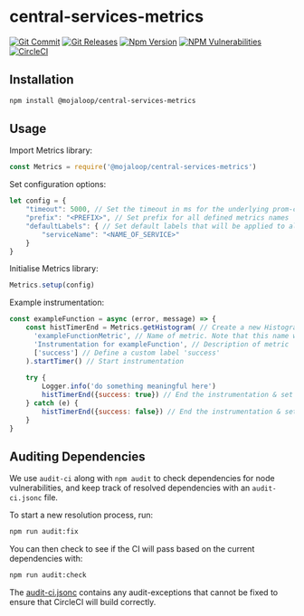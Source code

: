# central-services-metrics
[![Git Commit](https://img.shields.io/github/last-commit/mojaloop/central-services-metrics.svg?style=flat)](https://github.com/mojaloop/central-services-metrics/commits/master)
[![Git Releases](https://img.shields.io/github/release/mojaloop/central-services-metrics.svg?style=flat)](https://github.com/mojaloop/central-services-metrics/releases)
[![Npm Version](https://img.shields.io/npm/v/@mojaloop/central-services-metrics.svg?style=flat)](https://www.npmjs.com/package/@mojaloop/central-services-metrics)
[![NPM Vulnerabilities](https://img.shields.io/snyk/vulnerabilities/npm/@mojaloop/central-services-metrics.svg?style=flat)](https://www.npmjs.com/package/@mojaloop/central-services-metrics)
[![CircleCI](https://circleci.com/gh/mojaloop/central-services-metrics.svg?style=svg)](https://circleci.com/gh/mojaloop/central-services-metrics)

## Installation

```bash
npm install @mojaloop/central-services-metrics
```

## Usage

Import Metrics library:
```javascript
const Metrics = require('@mojaloop/central-services-metrics')
```

Set configuration options:
```javascript
let config = {
    "timeout": 5000, // Set the timeout in ms for the underlying prom-client library. Default is '5000'.
    "prefix": "<PREFIX>", // Set prefix for all defined metrics names
    "defaultLabels": { // Set default labels that will be applied to all metrics
        "serviceName": "<NAME_OF_SERVICE>"
    }
}
```

Initialise Metrics library:
```JAVASCRIPT
Metrics.setup(config)

```

Example instrumentation:
```javascript
const exampleFunction = async (error, message) => {
    const histTimerEnd = Metrics.getHistogram( // Create a new Histogram instrumentation
      'exampleFunctionMetric', // Name of metric. Note that this name will be concatenated after the prefix set in the config. i.e. '<PREFIX>_exampleFunctionMetric'
      'Instrumentation for exampleFunction', // Description of metric
      ['success'] // Define a custom label 'success'
    ).startTimer() // Start instrumentation
    
    try {
        Logger.info('do something meaningful here')
        histTimerEnd({success: true}) // End the instrumentation & set custom label 'success=true'
    } catch (e) {
        histTimerEnd({success: false}) // End the instrumentation & set custom label 'success=false'
    }
}
```

## Auditing Dependencies

We use `audit-ci` along with `npm audit` to check dependencies for node vulnerabilities, and keep track of resolved dependencies with an `audit-ci.jsonc` file.

To start a new resolution process, run:

```bash
npm run audit:fix
```

You can then check to see if the CI will pass based on the current dependencies with:

```bash
npm run audit:check
```

The [audit-ci.jsonc](./audit-ci.jsonc) contains any audit-exceptions that cannot be fixed to ensure that CircleCI will build correctly.

